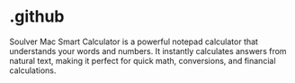 # .github
Soulver Mac Smart Calculator is a powerful notepad calculator that understands your words and numbers. It instantly calculates answers from natural text, making it perfect for quick math, conversions, and financial calculations. 
